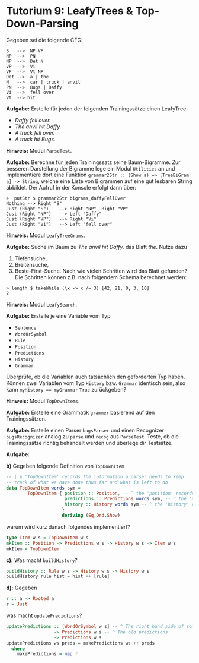 # Tutorium 9: LeafyTrees & Top-Down-Parsing

Gegeben sei die folgende CFG:
```
S   -->  NP VP
NP  -->  PN
NP  -->  Det N
VP  -->  Vi
VP  -->  Vt NP
Det -->  a | the
N   -->  car | truck | anvil
PN  -->  Bugs | Daffy
Vi  -->  fell over
Vt  --> hit
```

__Aufgabe:__ Erstelle für jeden der folgenden Trainingssätze einen LeafyTree:
* _Daffy fell over._
* _The anvil hit Daffy._
* _A truck fell over._
* _A truck hit Bugs._

__Hinweis:__ Modul `ParseTest`.

__Aufgabe:__ Berechne für jeden Trainingssatz seine Baum-Bigramme. 
Zur besseren Darstellung der Bigramme lege ein Modul `Utilities` an
und implementiere dort eine Funktion `grammar2Str :: (Show a) => [TreeBiGram a] -> String`,
welche eine Liste von Bigrammen auf eine gut lesbaren String abbildet.
Der Aufruf in der Konsole erfolgt dann über:
```
>  putStr $ grammar2Str bigrams_daffyFellOver
Nothing	-->	Right "S"	
Just (Right "S")	-->	Right "NP"	Right "VP"	
Just (Right "NP")	-->	Left "Daffy"	
Just (Right "VP")	-->	Right "Vi"	
Just (Right "Vi")	-->	Left "fell over"	
```

__Hinweis:__ Modul `LeafyTreeGrams`.

__Aufgabe:__ Suche im Baum zu _The anvil hit Daffy._ das Blatt _the_.
Nutze dazu
1. Tiefensuche,
2. Breitensuche,
3. Beste-First-Suche.
Nach wie vielen Schritten wird das Blatt gefunden? Die Schritten können z.B.
nach folgendem Schema berechnet werden:
```
> length $ takeWhile (\x -> x /= 3) [42, 21, 0, 3, 10]
2
```

__Hinweis:__ Modul `LeafySearch`.

__Aufgabe:__ Erstelle je eine Variable vom Typ
* `Sentence`
* `WordOrSymbol`
* `Rule`
* `Position`
* `Predictions`
* `History`
* `Grammar`

Überprüfe, ob die Variablen auch tatsächlich den geforderten Typ haben. Können zwei Variablen
vom Typ `History` bzw. `Grammar` identisch sein, also kann `myHistory == myGrammar` `True`
zurückgeben?

__Hinweis:__ Modul `TopDownItems`.


__Aufgabe:__ Erstelle eine Grammatik `grammer` basierend auf den Trainingssätzen.

__Aufgabe:__ Erstelle einen Parser `bugsParser` und einen Recognizer `bugsRecognizer` 
analog zu `parse` und `recog` aus `ParseTest`.  Teste, ob die Trainingssätze richtig behandelt werden
und überlege dir Testsätze.


__Aufgabe:__

__b)__ Gegeben folgende Definition von `TopDownItem`
```haskell
-- | A 'TopDownItem' records the information a parser needs to keep
-- track of what we have done thus far and what is left to do
data TopDownItem words sym =
        TopDownItem { position :: Position, -- ^ the 'position' records how much of the input we have successfully recognized
                      predictions :: Predictions words sym, -- ^ the 'predictions' record what we expect we will see
                      history :: History words sym -- ^ the 'history' records how this item was constructed
                     }
                     deriving (Eq,Ord,Show)
```
warum wird kurz danach folgendes implementiert?
```haskell
type Item w s = TopDownItem w s
mkItem :: Position -> Predictions w s -> History w s -> Item w s
mkItem = TopDownItem
```

__c):__ Was macht `buildHistory`?
```haskell
buildHistory :: Rule w s -> History w s -> History w s
buildHistory rule hist = hist ++ [rule]
```

__d):__ Gegeben
```haskell
r :: a -> Rooted a
r = Just
```
was macht `updatePredictions`?
```haskell
updatePredictions :: [WordOrSymbol w s] -- ^ The right hand side of some 'Rule'
                  -> Predictions w s -- ^ The old predictions
                  -> Predictions w s
updatePredictions ws preds = makePredictions ws ++ preds
  where
    makePredictions = map r
```


